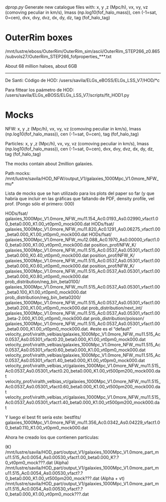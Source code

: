*dprop.py* Generate new catalogue files with: x, y ,z (Mpc/h), vx, vy, vz (comoving peculiar in km/s), lmass (np.log10(fof_halo_mass)), cen (-1=sat, 0=cen), dvx, dvy, dvz, dx, dy, dz, tag (fof_halo_tag)


# OuterRim boxes ##############
/mnt/lustre/eboss/OuterRim/OuterRim_sim/ascii/OuterRim_STEP266_z0.865/subvols27/OuterRim_STEP266_fofproperties_***.txt

About 68 million haloes, about 6GB

------------------------------
De Santi:
Código de HOD: /users/savila/ELGs_eBOSS/ELGs_LSS_V7/HOD/*c

Para fittear los paámetro de HOD: /users/savila/ELGs_eBOSS/ELGs_LSS_V7/scripts/fit_HOD1.py

# Mocks ###########################

NFW:
x, y ,z (Mpc/h), vx, vy, vz (comoving peculiar in km/s), lmass (np.log10(fof_halo_mass)), cen (-1=sat, 0=cen), tag (fof_halo_tag)

Particles:
x, y ,z (Mpc/h), vx, vy, vz (comoving peculiar in km/s), lmass (np.log10(fof_halo_mass)), cen (-1=sat, 0=cen), dvx, dvy, dvz, dx, dy, dz, tag (fof_halo_tag)

The mocks contain about 2million galaxies.

Path mocks: /mnt/lustre/savila/HOD_NFW/output_V1/galaxies_1000Mpc_V1.0more_NFW_mu*

Lista de mocks que se han utilizado para los plots del paper so far (y que habría que incluir en las gráficas que faltando de PDF, density profile, vel prof. (Pongo sólo el primero: 000)

HODs/fsat/  galaxies_1000Mpc_V1.0more_NFW_mu11.154_Ac0.0193_As0.02990_vfact1.00_beta0.000_K1.00_vt0pm0_mock000.dat
HODs/fsat/  galaxies_1000Mpc_V1.0more_NFW_mu11.820_Ac0.1291_As0.06275_vfact1.00_beta0.000_K1.00_vt0pm0_mock000.dat
HODs/fsat/  galaxies_1000Mpc_V1.0more_NFW_mu12.088_Ac0.1970_As0.00000_vfact1.00_beta0.000_K1.00_vt0pm0_mock000.dat
position_prof/NFW_K/  galaxies_1000Mpc_V1.0more_NFW_mu11.515_Ac0.0537_As0.05301_vfact1.00_beta0.000_K0.40_vt0pm0_mock000.dat
position_prof/NFW_K/  galaxies_1000Mpc_V1.0more_NFW_mu11.515_Ac0.0537_As0.05301_vfact1.00_beta0.000_K0.60_vt0pm0_mock000.dat
position_prof/NFW_K/  galaxies_1000Mpc_V1.0more_NFW_mu11.515_Ac0.0537_As0.05301_vfact1.00_beta0.000_K0.80_vt0pm0_mock000.dat
prob_distribution/neg_bin_beta0100/  galaxies_1000Mpc_V1.0more_NFW_mu11.515_Ac0.0537_As0.05301_vfact1.00_beta0.100_K1.00_vt0pm0_mock000.dat
prob_distribution/neg_bin_beta0200/  galaxies_1000Mpc_V1.0more_NFW_mu11.515_Ac0.0537_As0.05301_vfact1.00_beta0.200_K1.00_vt0pm0_mock000.dat
prob_distribution/next_int/  galaxies_1000Mpc_V1.0more_NFW_mu11.515_Ac0.0537_As0.05301_vfact1.00_beta-2.000_K1.00_vt0pm0_mock000.dat
prob_distribution/poisson/  galaxies_1000Mpc_V1.0more_NFW_mu11.515_Ac0.0537_As0.05301_vfact1.00_beta0.000_K1.00_vt0pm0_mock000.dat. #este es el “default"
velocity_prof/viralth_velbias/galaxies_1000Mpc_V1.0more_NFW_mu11.515_Ac0.0537_As0.05301_vfact0.20_beta0.000_K1.00_vt0pm0_mock000.dat
velocity_prof/viralth_velbias/galaxies_1000Mpc_V1.0more_NFW_mu11.515_Ac0.0537_As0.05301_vfact0.60_beta0.000_K1.00_vt0pm0_mock000.dat
velocity_prof/viralth_velbias/galaxies_1000Mpc_V1.0more_NFW_mu11.515_Ac0.0537_As0.05301_vfact1.40_beta0.000_K1.00_vt0pm0_mock000.dat
velocity_prof/viralth_velbias_vt/galaxies_1000Mpc_V1.0more_NFW_mu11.515_Ac0.0537_As0.05301_vfact0.20_beta0.000_K1.00_vt500pm200_mock000.dat
velocity_prof/viralth_velbias_vt/galaxies_1000Mpc_V1.0more_NFW_mu11.515_Ac0.0537_As0.05301_vfact0.60_beta0.000_K1.00_vt500pm200_mock000.dat
velocity_prof/viralth_velbias_vt/galaxies_1000Mpc_V1.0more_NFW_mu11.515_Ac0.0537_As0.05301_vfact1.40_beta0.000_K1.00_vt500pm200_mock000.dat

Y luego el best fit sería este: 
bestfits/ galaxies_1000Mpc_V1.0more_NFW_mu11.356_Ac0.0342_As0.04229_vfact1.00_beta0.110_K1.00_vt0pm0_mock000.dat

Ahora he creado los que contienen partículas: 

(K)            /mnt/lustre/savila/HOD_part/output_V1/galaxies_1000Mpc_V1.0more_part_mu11.515_Ac0.0054_As0.00530_vfact1.00_beta0.000_K?.?0_vt0pm0_mock???.dat
(Alpha)        /mnt/lustre/savila/HOD_part/output_V1/galaxies_1000Mpc_V1.0more_part_mu11.515_Ac0.0054_As0.00530_vfact?.?0_beta0.000_K1.00_vt500pm200_mock???.dat
(Alpha + vt)   /mnt/lustre/savila/HOD_part/output_V1/galaxies_1000Mpc_V1.0more_part_mu11.515_Ac0.0054_As0.00530_vfact?.?0_beta0.000_K1.00_vt0pm0_mock???.dat 


